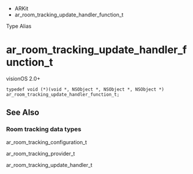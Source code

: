 

- ARKit
-  ar_room_tracking_update_handler_function_t 

Type Alias

# ar_room_tracking_update_handler_function_t

visionOS 2.0+

``` source
typedef void (*)(void *, NSObject *, NSObject *, NSObject *) ar_room_tracking_update_handler_function_t;
```

## See Also

### Room tracking data types

ar_room_tracking_configuration_t

ar_room_tracking_provider_t

ar_room_tracking_update_handler_t

